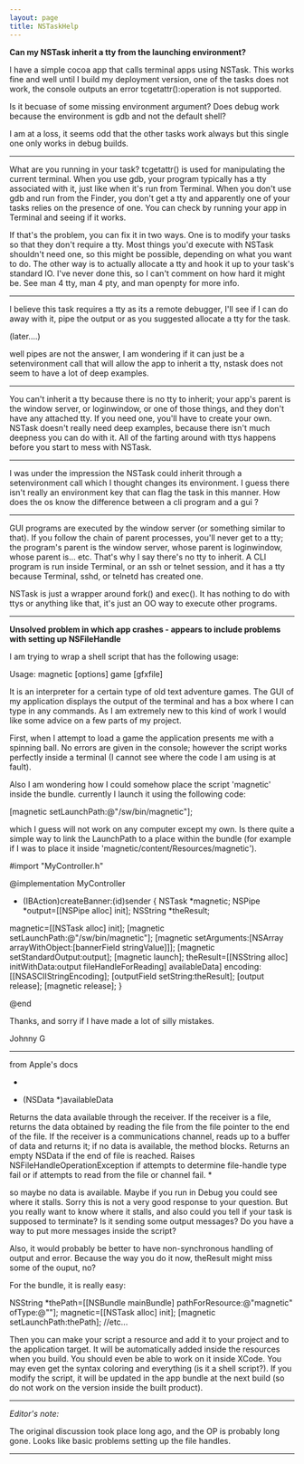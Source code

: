 ```yaml
---
layout: page
title: NSTaskHelp
---
```




**Can my NSTask inherit a tty from the launching environment?**

I have a simple cocoa app that calls terminal apps using NSTask.
This works fine and well until I build my deployment version,
one of the tasks does not work, the console outputs an error tcgetattr():operation is not supported.

Is it becuase of some missing environment argument?
Does debug work because the environment is gdb and not the default shell?

I am at a loss, it seems odd that the other tasks work always but this single one only works in debug builds.

----

What are you running in your task? tcgetattr() is used for manipulating the current terminal. When you use gdb, your program typically has a tty associated with it, just like when it's run from Terminal. When you don't use gdb and run from the Finder, you don't get a tty and apparently one of your tasks relies on the presence of one. You can check by running your app in Terminal and seeing if it works.

If that's the problem, you can fix it in two ways. One is to modify your tasks so that they don't require a tty. Most things you'd execute with NSTask shouldn't need one, so this might be possible, depending on what you want to do. The other way is to actually allocate a tty and hook it up to your task's standard IO. I've never done this, so I can't comment on how hard it might be. See     man 4 tty,     man 4 pty, and     man openpty for more info.

----
I believe this task requires a tty as its a remote debugger, I'll see if I can do away with it, pipe the output or as you suggested allocate a tty for the task.

(later....)

well pipes are not the answer, I am wondering if it can just be a setenvironment call that will allow the app to inherit a tty, nstask does not seem to have a lot of deep examples.

----

You can't inherit a tty because there is no tty to inherit; your app's parent is the window server, or loginwindow, or one of those things, and they don't have any attached tty. If you need one, you'll have to create your own. NSTask doesn't really need deep examples, because there isn't much deepness you can do with it. All of the farting around with ttys happens before you start to mess with NSTask.

----

I was under the impression the NSTask could inherit through a setenvironment call which I thought changes its environment. I guess there isn't really an environment key that can flag the task in this manner.  How does the os know the difference between a cli program and a gui ?

----

GUI programs are executed by the window server (or something similar to that). If you follow the chain of parent processes, you'll never get to a tty; the program's parent is the window server, whose parent is loginwindow, whose parent is... etc. That's why I say there's no tty to inherit. A CLI program is run inside Terminal, or an ssh or telnet session, and it has a tty because Terminal, sshd, or telnetd has created one.

NSTask is just a wrapper around fork() and exec(). It has nothing to do with ttys or anything like that, it's just an OO way to execute other programs.

----

**Unsolved problem in which app crashes - appears to include problems with setting up NSFileHandle**

I am trying to wrap a shell script that has the following usage:

Usage: magnetic [options] game [gfxfile]

It is an interpreter for a certain type of old text adventure games. The GUI of my application displays the output of the terminal and has a box where I can type in any commands. As I am extremely new to this kind of work I would like some advice on a few parts of my project.

First, when I attempt to load a game the application presents me with a spinning ball. No errors are given in the console; however the script works perfectly inside a terminal (I cannot see where the code I am using is at fault).

Also I am wondering how I could somehow place the script 'magnetic' inside the bundle. currently I launch it using the following code:

[magnetic setLaunchPath:@"/sw/bin/magnetic"];

which I guess will not work on any computer except my own. Is there quite a simple way to link the LaunchPath to a place within the bundle (for example if I was to place it inside 'magnetic/content/Resources/magnetic').

    
#import "MyController.h"

@implementation MyController

- (IBAction)createBanner:(id)sender
{
NSTask *magnetic;
NSPipe *output=[[NSPipe alloc] init];
NSString *theResult;

magnetic=[[NSTask alloc] init];
[magnetic setLaunchPath:@"/sw/bin/magnetic"];
[magnetic setArguments:[NSArray arrayWithObject:[bannerField stringValue]]];
[magnetic setStandardOutput:output];
[magnetic launch];
theResult=[[NSString alloc]
initWithData:output fileHandleForReading]
availableData]
encoding:[[NSASCIIStringEncoding];
[outputField setString:theResult];
[output release];
[magnetic release];
}

@end


Thanks, and sorry if I have made a lot of silly mistakes.

Johnny G

----

from Apple's docs

*
- (NSData *)availableData

Returns the data available through the receiver. If the receiver is a file, returns the data obtained by reading the file from the file pointer to the end of the file. If the receiver is a communications channel, reads up to a buffer of data and returns it; if no data is available, the method blocks. Returns an empty NSData if the end of file is reached. Raises NSFileHandleOperationException if attempts to determine file-handle type fail or if attempts to read from the file or channel fail.
*

so maybe no data is available. Maybe if you run in Debug you could see where it stalls. Sorry this is not a very good response to your question. But you really want to know where it stalls, and also could you tell if your task is supposed to terminate? Is it sending some output messages? Do you have a way to put more messages inside the script?

Also, it would probably be better to have non-synchronous handling of output and error. Because the way you do it now, theResult might miss some of the ouput, no?  

For the bundle, it is really easy:
    
NSString *thePath=[[NSBundle mainBundle] pathForResource:@"magnetic" ofType:@""];
magnetic=[[NSTask alloc] init];
[magnetic setLaunchPath:thePath];
//etc...

Then you can make your script a resource and add it to your project and to the application target. It will be automatically added inside the resources when you build. You should even be able to work on it inside XCode. You may even get the syntax coloring and everything (is it a shell script?). If you modify the script, it will be updated in the app bundle at the next build (so do not work on the version inside the built product).

----

*Editor's note:*

The original discussion took place long ago, and the OP is probably long gone. Looks like basic problems setting up the file handles.

----

